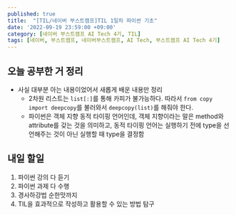 ```yaml
---
published: true
title:  "[TIL/네이버 부스트캠프]TIL 1일차 파이썬 기초"
date: '2022-09-19 23:59:00 +09:00'
category: [네이버 부스트캠프 AI Tech 4기, TIL]
tags: [네이버, 부스트캠프, 네이버부스트캠프, AI Tech, 부스트캠프 AI Tech 4기]
---
```

## 오늘 공부한 거 정리
- 사실 대부분 아는 내용이었어서 새롭게 배운 내용만 정리
  - 2차원 리스트는 `list[:]`를 통해 카피가 불가능하다. 따라서 `from copy import deepcopy`를 불러와서 `deepcopy(list)`를 해줘야 한다.
  - 파이썬은 객체 지향 동적 타이핑 언어인데, 객체 지향이라는 말은 method와 attribute를 갖는 것을 의미하고, 동적 타이핑 언어는 실행하기 전에 type을 선언해주는 것이 아닌 실행할 때 type을 결정함

## 내일 할일
1. 파이썬 강의 다 듣기
2. 파이썬 과제 다 수행
3. 경사하강법 순한맛까지
4. TIL을 효과적으로 작성하고 활용할 수 있는 방법 탐구